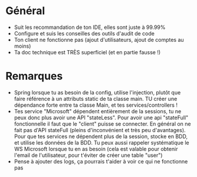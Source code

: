 # Général
- Suit les recommandation de ton IDE, elles sont juste à 99.99%
- Configure et suis les conseilles des outils d'audit de code
- Ton client ne fonctionne pas (ajout d'utilisateurs, ajout de comptes au moins)
- Ta doc technique est TRÈS superficiel (et en partie fausse !)


# Remarques
- Spring lorsque tu as besoin de la config, utilise l'injection, plutôt que faire référence à un attributs static de ta classe main. TU créer une dépendance forte entre ta classe Main, et tes services/controllers !
- Tes service "Microsoft" dépendent entièrement de la sessions, tu ne peux donc plus avoir une API "stateLess". Pour avoir une api "stateFull" fonctionnelle il faut que le "client" puisse se connecter. En général on ne fait pas d'API stateFull (pleins d'inconvénient et très peu d'avantages). Pour que tes services ne dépendent plus de la session, stocke en BDD, et utilise les données de la BDD. Tu peux aussi rappeler systématique le WS Microsoft lorsque tu en as besoin (cela est valable pour obtenir l'email de l'utilisateur, pour t'éviter de créer une table "user")
- Pense à ajouter des logs, ça pourrais t'aider à voir ce qui ne fonctionne pas